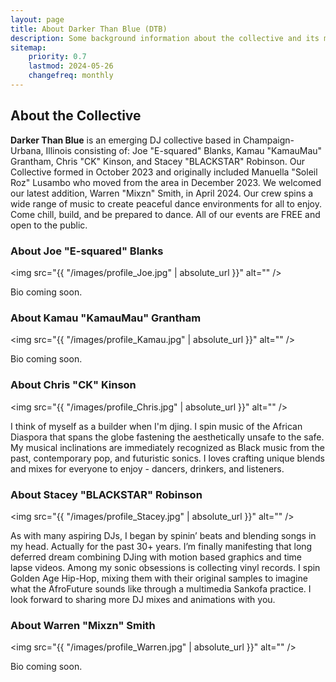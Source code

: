 ```yaml
---
layout: page
title: About Darker Than Blue (DTB)
description: Some background information about the collective and its members.
sitemap:
    priority: 0.7
    lastmod: 2024-05-26
    changefreq: monthly
---
```

## About the Collective

**Darker Than Blue** is an emerging DJ collective based in Champaign-Urbana, Illinois consisting of: Joe "E-squared" Blanks, Kamau "KamauMau" Grantham, Chris "CK" Kinson, and Stacey "BLACKSTAR" Robinson. Our Collective formed in October 2023 and originally included Manuella "Soleil Roz" Lusambo who moved from the area in December 2023. We welcomed our latest addition, Warren "Mixzn" Smith, in April 2024. Our crew spins a wide range of music to create peaceful dance environments for all to enjoy. Come chill, build, and be prepared to dance. All of our events are FREE and open to the public.

### About Joe "E-squared" Blanks

<img src="{{ "/images/profile_Joe.jpg" | absolute_url }}" alt="" />

Bio coming soon.

### About Kamau "KamauMau" Grantham

<img src="{{ "/images/profile_Kamau.jpg" | absolute_url }}" alt="" />

Bio coming soon.

### About Chris "CK" Kinson

<img src="{{ "/images/profile_Chris.jpg" | absolute_url }}" alt="" />

I think of myself as a builder when I'm djing. I spin music of the African Diaspora that spans the globe fastening the aesthetically unsafe to the safe. My musical inclinations are immediately recognized as Black music from the past, contemporary pop, and futuristic sonics. I loves crafting unique blends and mixes for everyone to enjoy - dancers, drinkers, and listeners.

### About Stacey "BLACKSTAR" Robinson

<img src="{{ "/images/profile_Stacey.jpg" | absolute_url }}" alt="" />

As with many aspiring DJs, I began by spinin’ beats and blending songs in my head. Actually for the past 30+ years. I’m finally manifesting that long deferred dream combining DJing with motion based graphics and time lapse videos. Among my sonic obsessions is collecting vinyl records. I spin Golden Age Hip-Hop, mixing them with their original samples to imagine what the AfroFuture sounds like through a multimedia Sankofa practice. I look forward to sharing more DJ mixes and animations with you.

### About Warren "Mixzn" Smith

<img src="{{ "/images/profile_Warren.jpg" | absolute_url }}" alt="" />

Bio coming soon.

